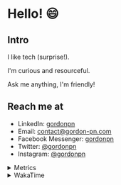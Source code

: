 # Hello! 😄

## Intro

I like tech (surprise!).

I'm curious and resourceful.

Ask me anything, I'm friendly!

## Reach me at

- LinkedIn: [gordonpn](https://www.linkedin.com/in/gordonpn/)
- Email: [contact@gordon-pn.com](mailto:contact@gordon-pn.com)
- Facebook Messenger: [gordonpn](https://www.messenger.com/t/Gordonpn)
- Twitter: [@gordonpn](https://twitter.com/Gordonpn)
- Instagram: [@gordonpn](https://www.instagram.com/gordonpn/)

<details>
  <summary>Metrics</summary>

  <img align="center" src="https://github.com/gordonpn/gordonpn/blob/master/github-metrics.svg" alt="GitHub Metrics">

</details>

<details>
  <summary>WakaTime</summary>

  <!--START_SECTION:waka-->
![Code Time](http://img.shields.io/badge/Code%20Time-176%20hrs%2042%20mins-blue)

![Profile Views](http://img.shields.io/badge/Profile%20Views-1-blue)

**🐱 My GitHub Data** 

> 🏆 283 Contributions in the Year 2022
 > 
> 📦 139.4 kB Used in GitHub's Storage 
 > 
> 🚫 Not Opted to Hire
 > 
> 📜 32 Public Repositories 
 > 
> 🔑 16 Private Repositories  
 > 
**I'm an Early 🐤** 

```text
🌞 Morning    179 commits    █████░░░░░░░░░░░░░░░░░░░░   19.8% 
🌆 Daytime    347 commits    █████████░░░░░░░░░░░░░░░░   38.38% 
🌃 Evening    360 commits    ██████████░░░░░░░░░░░░░░░   39.82% 
🌙 Night      18 commits     ░░░░░░░░░░░░░░░░░░░░░░░░░   1.99%

```
📅 **I'm Most Productive on Wednesday** 

```text
Monday       161 commits    ████░░░░░░░░░░░░░░░░░░░░░   17.81% 
Tuesday      138 commits    ███░░░░░░░░░░░░░░░░░░░░░░   15.27% 
Wednesday    166 commits    ████░░░░░░░░░░░░░░░░░░░░░   18.36% 
Thursday     113 commits    ███░░░░░░░░░░░░░░░░░░░░░░   12.5% 
Friday       132 commits    ███░░░░░░░░░░░░░░░░░░░░░░   14.6% 
Saturday     69 commits     ██░░░░░░░░░░░░░░░░░░░░░░░   7.63% 
Sunday       125 commits    ███░░░░░░░░░░░░░░░░░░░░░░   13.83%

```


📊 **This Week I Spent My Time On** 

```text
⌚︎ Time Zone: America/Toronto

💬 Programming Languages: 
Python                   9 hrs 28 mins       ██████████████░░░░░░░░░░░   57.91% 
Docker                   2 hrs 10 mins       ███░░░░░░░░░░░░░░░░░░░░░░   13.3% 
YAML                     1 hr 28 mins        ██░░░░░░░░░░░░░░░░░░░░░░░   9.03% 
Other                    1 hr 14 mins        ██░░░░░░░░░░░░░░░░░░░░░░░   7.59% 
Bash                     31 mins             ░░░░░░░░░░░░░░░░░░░░░░░░░   3.23%

🔥 Editors: 
VS Code                  16 hrs 21 mins      █████████████████████████   100.0%

🐱‍💻 Projects: 
maplelegends-vote-reminde16 hrs 10 mins      ████████████████████████░   98.83% 
dotfiles                 11 mins             ░░░░░░░░░░░░░░░░░░░░░░░░░   1.17%

💻 Operating System: 
Mac                      16 hrs 21 mins      █████████████████████████   100.0%

```

**I Mostly Code in JavaScript** 

```text
JavaScript               10 repos            ████░░░░░░░░░░░░░░░░░░░░░   18.52% 
Java                     10 repos            ████░░░░░░░░░░░░░░░░░░░░░   18.52% 
Python                   7 repos             ███░░░░░░░░░░░░░░░░░░░░░░   12.96% 
Ruby                     4 repos             █░░░░░░░░░░░░░░░░░░░░░░░░   7.41% 
TypeScript               4 repos             █░░░░░░░░░░░░░░░░░░░░░░░░   7.41%

```


**Timeline**

![Chart not found](https://raw.githubusercontent.com/gordonpn/gordonpn/master/charts/bar_graph.png) 


 Last Updated on 22/06/2022 04:42:42 UTC
<!--END_SECTION:waka-->
</details>
